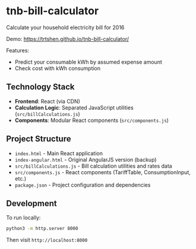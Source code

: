 # tnb-bill-calculator
Calculate your household electricity bill for 2016

Demo: https://trtshen.github.io/tnb-bill-calculator/

Features:
- Predict your consumable kWh by assumed expense amount
- Check cost with kWh consumption

## Technology Stack
- **Frontend**: React (via CDN)
- **Calculation Logic**: Separated JavaScript utilities (`src/billCalculations.js`)
- **Components**: Modular React components (`src/components.js`)

## Project Structure
- `index.html` - Main React application
- `index-angular.html` - Original AngularJS version (backup)
- `src/billCalculations.js` - Bill calculation utilities and rates data
- `src/components.js` - React components (TariffTable, ConsumptionInput, etc.)
- `package.json` - Project configuration and dependencies

## Development
To run locally:
```bash
python3 -m http.server 8000
```
Then visit `http://localhost:8000`
